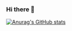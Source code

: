 ### Hi there 👋

[![Anurag's GitHub stats](https://github-readme-stats.vercel.app/api?username=xiaojun1994&count_private=true&show_icons=true&theme=tokyonight)](https://github.com/anuraghazra/github-readme-stats)
